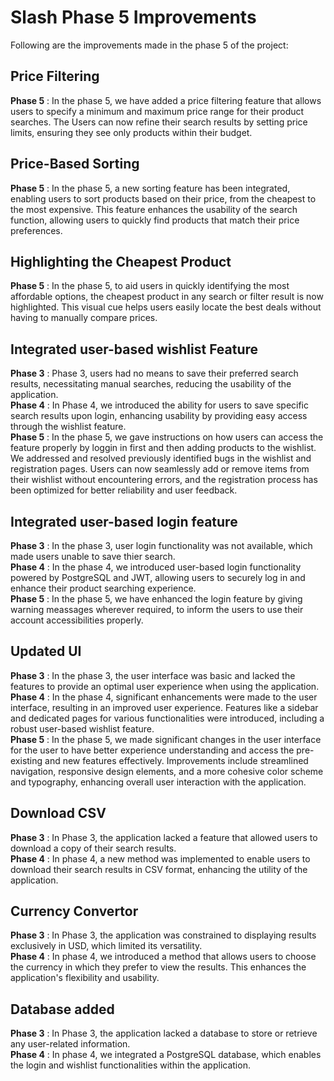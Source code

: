 # Slash Phase 5 Improvements
Following are the improvements made in the phase 5 of the project:

## Price Filtering
**Phase 5** : In the phase 5, we have added a price filtering feature that allows users to specify a minimum and maximum price range for their product searches. The Users can now refine their search results by setting price limits, ensuring they see only products within their budget. <br>

## Price-Based Sorting
**Phase 5** : In the phase 5, a new sorting feature has been integrated, enabling users to sort products based on their price, from the cheapest to the most expensive. This feature enhances the usability of the search function, allowing users to quickly find products that match their price preferences. <br>

## Highlighting the Cheapest Product
**Phase 5** : In the phase 5, to aid users in quickly identifying the most affordable options, the cheapest product in any search or filter result is now highlighted. This visual cue helps users easily locate the best deals without having to manually compare prices. <br>

## Integrated user-based wishlist Feature
**Phase 3** : Phase 3, users had no means to save their preferred search results, necessitating manual searches, reducing the usability of the application. <br>
**Phase 4** : In Phase 4, we introduced the ability for users to save specific search results upon login, enhancing usability by providing easy access through the wishlist feature.<br>
**Phase 5** : In the phase 5, we gave instructions on how users can access the feature properly by loggin in first and then adding products to the wishlist. We addressed and resolved previously identified bugs in the wishlist and registration pages. Users can now seamlessly add or remove items from their wishlist without encountering errors, and the registration process has been optimized for better reliability and user feedback. <br>

## Integrated user-based login feature
**Phase 3** : In the phase 3, user login functionality was not available, which made users unable to save thier search.<br>
**Phase 4** : In the phase 4, we introduced user-based login functionality powered by PostgreSQL and JWT, allowing users to securely log in and enhance their product searching experience.<br>
**Phase 5** : In the phase 5, we have enhanced the login feature by giving warning meassages wherever required, to inform the users to use their account accessibilities properly. <br>

## Updated UI
**Phase 3** : In the phase 3, the user interface was basic and lacked the features to provide an optimal user experience when using the application. <br>
**Phase 4** : In the phase 4, significant enhancements were made to the user interface, resulting in an improved user experience. Features like a sidebar and dedicated pages for various functionalities were introduced, including a robust user-based wishlist feature. <br>
**Phase 5** : In the phase 5, we made significant changes in the user interface for the user to have better experience understanding and access the pre-existing and new features effectively. Improvements include streamlined navigation, responsive design elements, and a more cohesive color scheme and typography, enhancing overall user interaction with the application.

## Download CSV
**Phase 3** : In Phase 3, the application lacked a feature that allowed users to download a copy of their search results. <br>
**Phase 4** : In phase 4, a new method was implemented to enable users to download their search results in CSV format, enhancing the utility of the application.<br>

## Currency Convertor
**Phase 3** : In Phase 3, the application was constrained to displaying results exclusively in USD, which limited its versatility. <br>
**Phase 4** : In phase 4, we introduced a method that allows users to choose the currency in which they prefer to view the results. This enhances the application's flexibility and usability.<br>

## Database added
**Phase 3** : In Phase 3, the application lacked a database to store or retrieve any user-related information.<br>
**Phase 4** : In phase 4,  we integrated a PostgreSQL database, which enables the login and wishlist functionalities within the application.<br>
